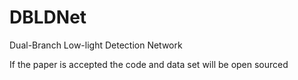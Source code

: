 # DBLDNet
Dual-Branch Low-light Detection Network



If the paper is accepted the code and data set will be open sourced
